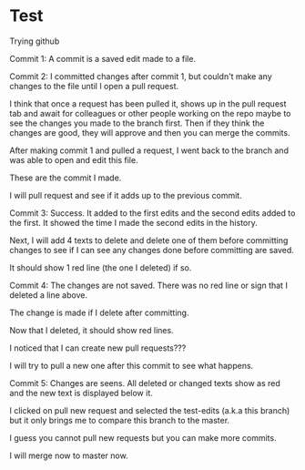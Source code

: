 # Test
Trying github

Commit 1: A commit is a saved edit made to a file.

Commit 2: I committed changes after commit 1, but couldn't make any changes to the file until I open a pull request.

I think that once a request has been pulled it, shows up in the pull request tab and await for colleagues or other people working on the repo maybe to see the changes you made to the branch first. Then if they think the changes are good, they will approve and then you can merge the commits.

After making commit 1 and pulled a request, I went back to the branch and was able to open and edit this file.

These are the commit I made.

I will pull request and see if it adds up to the previous commit.

Commit 3: Success. It added to the first edits and the second edits added to the first. It showed the time I made the second edits in the history.

Next, I will add 4 texts to delete and delete one of them before committing changes to see if I can see any changes done before committing are saved.

It should show 1 red line (the one I deleted) if so.


Commit 4: The changes are not saved. There was no red line or sign that I deleted a line above.

The change is made if I delete after committing.

Now that I deleted, it should show red lines.

I noticed that I can create new pull requests???

I will try to pull a new one after this commit to see what happens.


Commit 5: Changes are seens. All deleted or changed texts show as red and the new text is displayed below it.

I clicked on pull new request and selected the test-edits (a.k.a this branch) but it only brings me to compare this branch to the master.

I guess you cannot pull new requests but you can make more commits.

I will merge now to master now.
